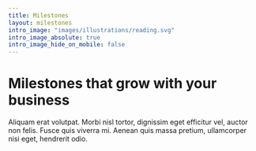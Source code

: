 ```yaml
---
title: Milestones
layout: milestones
intro_image: "images/illustrations/reading.svg"
intro_image_absolute: true
intro_image_hide_on_mobile: false
---
```


# Milestones that grow with your business

Aliquam erat volutpat. Morbi nisl tortor, dignissim eget efficitur vel, auctor non felis. Fusce quis viverra mi. Aenean quis massa pretium, ullamcorper nisi eget, hendrerit odio.
